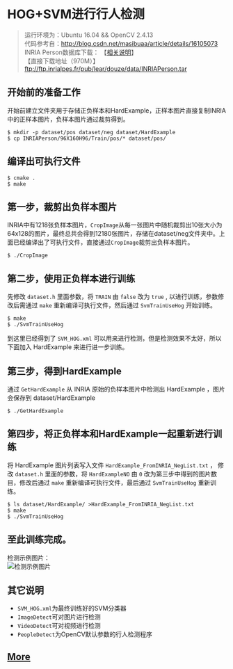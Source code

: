# HOG+SVM进行行人检测
> 运行环境为：Ubuntu 16.04 && OpenCV 2.4.13  
> 代码参考自：http://blog.csdn.net/masibuaa/article/details/16105073  
> INRIA Person数据库下载：
【[相关说明](http://pascal.inrialpes.fr/data/human/)】  
>【直接下载地址（970M）】ftp://ftp.inrialpes.fr/pub/lear/douze/data/INRIAPerson.tar

## 开始前的准备工作
开始前建立文件夹用于存储正负样本和HardExample，正样本图片直接复制INRIA中的正样本图片，负样本图片通过裁剪得到。
```shell
$ mkdir -p dataset/pos dataset/neg dataset/HardExample
$ cp INRIAPerson/96X160H96/Train/pos/* dataset/pos/
```
## 编译出可执行文件
```shell
$ cmake .
$ make
```
## 第一步，裁剪出负样本图片
INRIA中有1218张负样本图片，`CropImage`从每一张图片中随机裁剪出10张大小为64x128的图片，最终总共会得到12180张图片，存储在dataset/neg文件夹中。上面已经编译出了可执行文件，直接通过`CropImage`裁剪出负样本图片。
```shell
$ ./CropImage
```
## 第二步，使用正负样本进行训练
先修改 `dataset.h` 里面参数，将 `TRAIN` 由 `false` 改为 `true` , 以进行训练，参数修改后需通过 `make` 重新编译可执行文件，然后通过 `SvmTrainUseHog` 开始训练。
```shell
$ make
$ ./SvmTrainUseHog
```
 到这里已经得到了 `SVM_HOG.xml` 可以用来进行检测，但是检测效果不太好，所以下面加入 HardExample 来进行进一步训练。

## 第三步，得到HardExample
通过 `GetHardExample` 从 INRIA 原始的负样本图片中检测出 HardExample ，图片会保存到 dataset/HardExample
```shell
$ ./GetHardExample
```
## 第四步，将正负样本和HardExample一起重新进行训练
将 HardExample 图片列表写入文件 `HardExample_FromINRIA_NegList.txt` ，
修改 `dataset.h` 里面的参数，将 `HardExampleNO` 由 `0` 改为第三步中得到的图片数目，修改后通过 `make` 重新编译可执行文件，最后通过 `SvmTrainUseHog` 重新训练。
```shell
$ ls dataset/HardExample/ >HardExample_FromINRIA_NegList.txt
$ make
$ ./SvmTrainUseHog
```
## 至此训练完成。
检测示例图片：  
![检测示例图片](https://github.com/icsfy/Pedestrian_Detection/raw/master/ImgProcessed.jpg)
## 其它说明
* `SVM_HOG.xml`为最终训练好的SVM分类器
* `ImageDetect`可对图片进行检测
* `VideoDetect`可对视频进行检测
* `PeopleDetect`为OpenCV默认参数的行人检测程序

## [More](https://github.com/icsfy/Pedestrian_Detection/blob/master/MORE.md)
